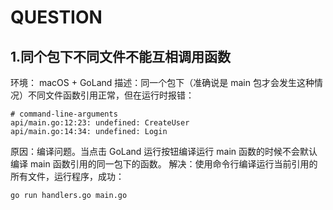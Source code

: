 # QUESTION

## 1.同个包下不同文件不能互相调用函数
环境： macOS + GoLand
描述：同一个包下（准确说是 main 包才会发生这种情况）不同文件函数引用正常，但在运行时报错：
  ```
  # command-line-arguments
  api/main.go:12:23: undefined: CreateUser
  api/main.go:14:34: undefined: Login
  ```
原因：编译问题。当点击 GoLand 运行按钮编译运行 main 函数的时候不会默认编译 main 函数引用的同一包下的函数。
解决：使用命令行编译运行当前引用的所有文件，运行程序，成功：
```
go run handlers.go main.go
```
